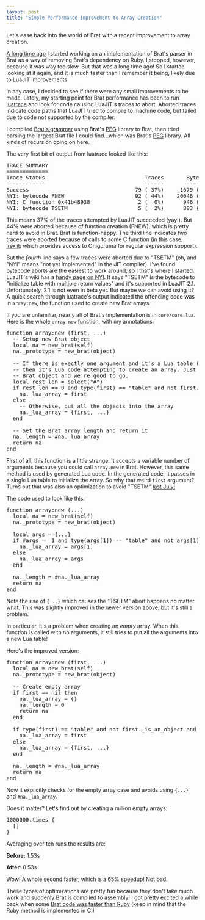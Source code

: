 ```yaml
---
layout: post
title: "Simple Performance Improvement to Array Creation"
---
```



Let's ease back into the world of Brat with a recent improvement to array creation.

[A long time ago](http://brat-lang.org//2011/04/24/state-of-brat.html) I started working on an implementation of Brat's parser in Brat as a way of removing Brat's dependency on Ruby. I stopped, however, because it was way too slow. But that was a long time ago! So I started looking at it again, and it is much faster than I remember it being, likely due to LuaJIT improvements.

In any case, I decided to see if there were any small improvements to be made. Lately, my starting point for Brat performance has been to run [luatrace](https://github.com/geoffleyland/luatrace) and look for code causing LuaJIT's traces to abort. Aborted traces indicate code paths that LuaJIT tried to compile to machine code, but failed due to code not supported by the compiler.

I compiled [Brat's grammar](https://github.com/presidentbeef/brat/blob/master/parser/parser.peg) using Brat's [PEG](https://en.wikipedia.org/wiki/Parsing_expression_grammar) library to Brat, then tried parsing the largest Brat file I could find...which was Brat's [PEG](https://github.com/presidentbeef/brat/blob/master/stdlib/peg.brat) library. All kinds of recursion going on here.

The very first bit of output from luatrace looked like this:

<pre>
TRACE SUMMARY
=============
Trace Status                               Traces       Bytecodes           Lines
------------                               ------       ---------           -----
Success                                 79 ( 37%)     1679 (  6%)      478 (  7%)
NYI: bytecode FNEW                      92 ( 44%)    20046 ( 77%)     4620 ( 76%)
NYI: C function 0x41b48938               2 (  0%)      946 (  3%)      161 (  2%)
NYI: bytecode TSETM                      5 (  2%)      883 (  3%)      216 (  3%)
</pre>

This means 37% of the traces attempted by LuaJIT succeeded (yay!). But 44% were aborted because of function creation (FNEW), which is pretty hard to avoid in Brat. Brat is function-happy. The third line indicates two traces were aborted because of calls to some C function (in this case, [lrexlib](http://rrthomas.github.io/lrexlib/) which provides access to Oniguruma for regular expression support). 

But the *fourth* line says a few traces were aborted due to "TSETM" (oh, and "NYI" means "not yet implemented" in the JIT compiler). I've found bytecode aborts are the easiest to work around, so I that's where I started. LuaJIT's wiki has a [handy page on NYI](http://wiki.luajit.org/NYI). It says "TSETM" is the bytecode to "initialize table with multiple return values" and it's supported in LuaJIT 2.1. Unfortunately, 2.1 is not even in beta yet. But maybe we can avoid using it? A quick search through luatrace's output indicated the offending code was in `array:new`, the function used to create new Brat arrays. 

If you are unfamiliar, nearly all of Brat's implementation is in `core/core.lua`. Here is the whole `array:new` function, with my annotations:

<pre>
<span class="Identifier">function</span> array:new (first, ...)
  <span class="Comment">-- Setup new Brat object</span>
  <span class="Statement">local</span> na = new_brat(self)
  na._prototype = new_brat(object)

  <span class="Comment">-- If there is exactly one argument and it's a Lua table (but not a Brat object)</span>
  <span class="Comment">-- then it's Lua code attempting to create an array. Just slap it inside the</span>
  <span class="Comment">-- Brat object and we're good to go.</span>
  <span class="Statement">local</span> rest_len = <span class="Identifier">select</span>(<span class="Constant">&quot;#&quot;</span>)
  <span class="Statement">if</span> rest_len == <span class="Constant">0</span> <span class="Statement">and</span> <span class="Identifier">type</span>(first) == <span class="Constant">&quot;table&quot;</span> <span class="Statement">and</span> <span class="Statement">not</span> first._is_an_object <span class="Statement">then</span>
    na._lua_array = first
  <span class="Statement">else</span>
    <span class="Comment">-- Otherwise, put all the objects into the array</span>
    na._lua_array = <span class="Type">{</span>first, ...<span class="Type">}</span>
  <span class="Statement">end</span>

  <span class="Comment">-- Set the Brat array length and return it</span>
  na._length = #na._lua_array
  <span class="Statement">return</span> na
<span class="Identifier">end</span>
</pre>

First of all, this function is a little strange. It accepts a variable number of arguments because you could call `array.new` in Brat. However, this same method is used by generated Lua code. In the generated code, it passes in a single Lua table to initialize the array. So why that weird `first` argument? Turns out that was also an optimization to avoid "TSETM" [last July!](https://github.com/presidentbeef/brat/commit/1266e7b0e9e7b1bb5e5986e4fcaf9d659d1a3152) 

The code used to look like this:

<pre>
<span class="Identifier">function</span> array:new (...)
  <span class="Statement">local</span> na = new_brat(self)
  na._prototype = new_brat(object)

  <span class="Statement">local</span> args = <span class="Type">{</span>...<span class="Type">}</span>
  <span class="Statement">if</span> #args == <span class="Constant">1</span> <span class="Statement">and</span> <span class="Identifier">type</span>(args[<span class="Constant">1</span>]) == <span class="Constant">&quot;table&quot;</span> <span class="Statement">and</span> <span class="Statement">not</span> args[<span class="Constant">1</span>]._is_an_object <span class="Statement">then</span>
    na._lua_array = args[<span class="Constant">1</span>]
  <span class="Statement">else</span>
    na._lua_array = args
  <span class="Statement">end</span>

  na._length = #na._lua_array
  <span class="Statement">return</span> na
<span class="Identifier">end</span>
</pre>

Note the use of `{...}` which causes the "TSETM" abort happens no matter what. This was slightly improved in the newer version above, but it's still a problem.

In particular, it's a problem when creating an *empty* array. When this function is called with no arguments, it still tries to put all the arguments into a new Lua table!

Here's the improved version:

<pre>
<span class="Identifier">function</span> array:new (first, ...)
  <span class="Statement">local</span> na = new_brat(self)
  na._prototype = new_brat(object)

  <span class="Comment">-- Create empty array</span>
  <span class="Statement">if</span> first == <span class="Constant">nil</span> <span class="Statement">then</span>
    na._lua_array = <span class="Type">{}</span>
    na._length = <span class="Constant">0</span>
    <span class="Statement">return</span> na
  <span class="Statement">end</span>

  <span class="Statement">if</span> <span class="Identifier">type</span>(first) == <span class="Constant">&quot;table&quot;</span> <span class="Statement">and</span> <span class="Statement">not</span> first._is_an_object <span class="Statement">and</span> <span class="Identifier">select</span>(<span class="Constant">&quot;#&quot;</span>) == <span class="Constant">0</span> <span class="Statement">then</span>
    na._lua_array = first
  <span class="Statement">else</span>
    na._lua_array = <span class="Type">{</span>first, ...<span class="Type">}</span>
  <span class="Statement">end</span>

  na._length = #na._lua_array
  <span class="Statement">return</span> na
<span class="Identifier">end</span>
</pre>

Now it explicitly checks for the empty array case and avoids using `{...}` and `#na._lua_array`.

Does it matter? Let's find out by creating a million empty arrays:

<pre>
<span class="Constant">1000000</span>.times <span class="Special">{</span>
  <span class="Special">[]</span>
<span class="Special">}</span>
</pre>

Averaging over ten runs the results are:

**Before:** 1.53s

**After:** 0.53s

Wow! A whole second faster, which is a 65% speedup! Not bad.

These types of optimizations are pretty fun because they don't take much work and suddenly Brat is compiled to assembly! I got pretty excited a while back when some [Brat code was faster than Ruby](https://gist.github.com/presidentbeef/b9a7e754a5b5e7a9018f) (keep in mind that the Ruby method is implemented in C!)
